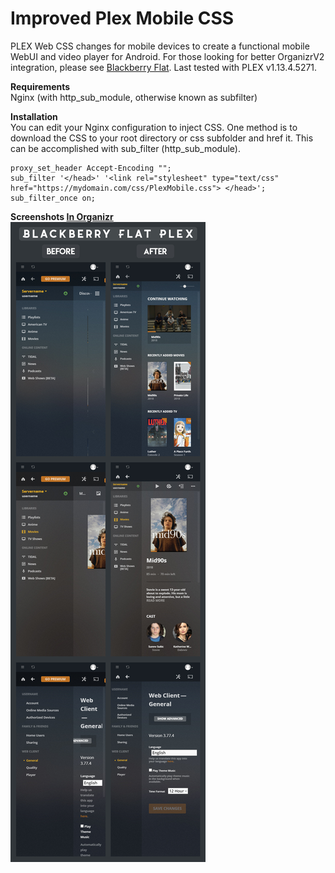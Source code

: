 # Improved Plex Mobile CSS
PLEX Web CSS changes for mobile devices to create a functional mobile WebUI and video player for Android. For those looking for better OrganizrV2 integration, please see [Blackberry Flat](https://github.com/Archmonger/Blackberry-Flat).
Last tested with PLEX v1.13.4.5271.

**Requirements**<br/> 
Nginx (with http_sub_module, otherwise known as subfilter)

**Installation**<br/>
You can edit your Nginx configuration to inject CSS. One method is to download the CSS to your root directory or css subfolder and href it. This can be accomplished with sub_filter (http_sub_module). 
```
proxy_set_header Accept-Encoding "";
sub_filter '</head>' '<link rel="stylesheet" type="text/css" href="https://mydomain.com/css/PlexMobile.css"> </head>';
sub_filter_once on;
```

**Screenshots [In Organizr](https://github.com/Archmonger/Blackberry-Flat)**<br/>
![Plex Mobile CSS](https://github.com/Archmonger/Blackberry-Flat/blob/master/Screenshots/bbf_plex_in_organizr_mobile.jpg?raw=truee "Plex Mobile CSS")

